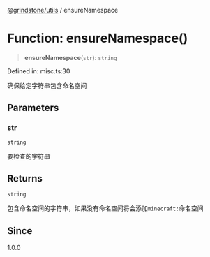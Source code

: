 [@grindstone/utils](../globals.md) / ensureNamespace

# Function: ensureNamespace()

> **ensureNamespace**(`str`): `string`

Defined in: misc.ts:30

确保给定字符串包含命名空间

## Parameters

### str

`string`

要检查的字符串

## Returns

`string`

包含命名空间的字符串，如果没有命名空间将会添加`minecraft:`命名空间

## Since

1.0.0
